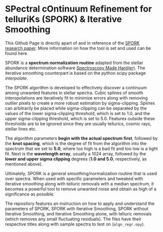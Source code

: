 # SPectral cOntinuum Refinement for telluriKs (SPORK) & Iterative Smoothing

This Github Page is directly apart of and in reference of the [SPORK research paper](https://arxiv.org/abs/2108.12057). More information on how the tool is set and used can be found here.

SPORK is a **spectrum normalization routine** adapted from  the  stellar  abundance  determination  software [Spectroscopy Made Hard(er)](https://github.com/andycasey/smhr). The iterative smoothing counterpart is based on the python scipy package *interpolate*.

The SPORK algorithm is developed to effectively discover a continuum among unwanted features in stellar spectra.
Cubic splines of smooth interopolations are iteratively fit to minimize errors along with removing outlier pixels to create a more robust estimation by sigma-clipping. Splines can arbitrarily be placed while sigma-clipping can be separated by the values of the lower sigma-clipping threshold, which is set to 1.0, and the upper sigma-clipping threshold, which is set to 5.0. Features outside these thresholds are to be ignored since they are usually tellurics, cosmic rays, stellar lines etc.

The algorithm parameters **begin with the actual spectrum first**, followed by the **knot spacing**, which is the degree of fit from the algorithm into the spectrum that we set to **5.0**, where too high is a bad fit and too low is a tight fit. Next is the **wavelength array**, usually a 1024 array, followed by the **lower and upper sigma clipping** degrees (**1.0 and 5.0**, respectively, as mentioned above).

Ultimately, SPORK is a general smoothing/normalization routine that is used over spectra. When used with specific parameters and tweaked with iterative smoothing along with telluric removals with a median spectrum, it becomes a powerful tool to remove unwanted noise and obtain as high of a significance as possible.

The repository features an instruction on how to apply and understand the parameters of SPORK, SPORK with Iterative Smoothing, SPORK without Iterative Smoothing, and Iterative Smoothing alone, with telluric removals (which removes any small fluctuating residuals). The files have their respective titles along with sample spectra to test on (`algn_regr.npy`).


